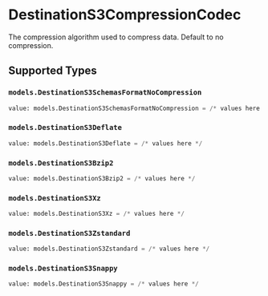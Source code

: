 # DestinationS3CompressionCodec

The compression algorithm used to compress data. Default to no compression.


## Supported Types

### `models.DestinationS3SchemasFormatNoCompression`

```python
value: models.DestinationS3SchemasFormatNoCompression = /* values here */
```

### `models.DestinationS3Deflate`

```python
value: models.DestinationS3Deflate = /* values here */
```

### `models.DestinationS3Bzip2`

```python
value: models.DestinationS3Bzip2 = /* values here */
```

### `models.DestinationS3Xz`

```python
value: models.DestinationS3Xz = /* values here */
```

### `models.DestinationS3Zstandard`

```python
value: models.DestinationS3Zstandard = /* values here */
```

### `models.DestinationS3Snappy`

```python
value: models.DestinationS3Snappy = /* values here */
```

